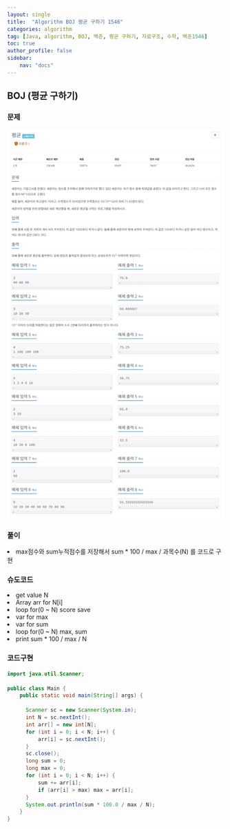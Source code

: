 ```yaml
---
layout: single
title:  "Algorithm BOJ 평균 구하기 1546"
categories: algorithm
tag: [Java, algorithm, BOJ, 백준, 평균 구하기, 자료구조, 수학, 백준1546]
toc: true
author_profile: false
sidebar:
    nav: "docs"
---
```

## BOJ (평균 구하기)

### 문제
  ![평균 구하기](/assets/img/BOJ1546.jpg)

### 풀이
<li>max점수와 sum누적점수를 저장해서 sum * 100 / max / 과목수(N) 를 코드로 구현</li>

### 슈도코드
<li>get value N</li>
<li>Array arr for N[i]</li>
<li>loop for(0 ~ N) score save</li>
<li>var for max</li>
<li>var for sum</li>
<li>loop for(0 ~ N) max, sum</li>
<li>print sum * 100 / max / N</li>

### 코드구현
```java
import java.util.Scanner;

public class Main {
    public static void main(String[] args) {

      Scanner sc = new Scanner(System.in);
      int N = sc.nextInt();
      int arr[] = new int[N];
      for (int i = 0; i < N; i++) {
          arr[i] = sc.nextInt();
      }
      sc.close();
      long sum = 0;
      long max = 0;
      for (int i = 0; i < N; i++) {
          sum += arr[i];
          if (arr[i] > max) max = arr[i];
      }
      System.out.println(sum * 100.0 / max / N);
    }
}
```
